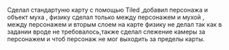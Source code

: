 Cделал стандартуню карту с помощью Tiled ,добавил персонажа и объект муха , физику сделал только между персонажем и мухой , между персонажем и вторым слоем на карте физику не делал так как в задании вроде не требовалось,также сделал слежение камеры за персонажем и чтоб персонаж не мог выходить за пределы карты.
